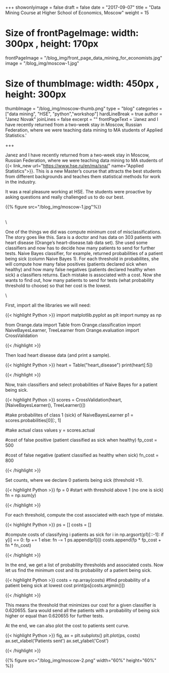 +++
showonlyimage = false
draft = false
date = "2017-09-07"
title = "Data Mining Course at Higher School of Economics, Moscow"
weight = 15
#  Size of frontPageImage:  width: 300px , height: 170px 
frontPageImage = "/blog_img/front_page_data_mining_for_economists.jpg"
image = "/blog_img/moscow-1.jpg"
#  Size of thumbImage:  width: 450px , height: 300px 
thumbImage = "/blog_img/moscow-thumb.png"
type = "blog"
categories = ["data mining", "HSE", "python","workshop"]
hardLineBreak = true 
author = "Janez Novak"
joinLines = false
excerpt = ""
frontPageText = 'Janez and I have recently returned from a two-week stay in Moscow, Russian Federation, where we were teaching data mining to MA students of Applied Statistics.'

+++



Janez and I have recently returned from a two-week stay in Moscow, Russian Federation, where we were teaching data mining to MA students of {{< link_new url="https://www.hse.ru/en/ma/sna/" name="Applied Statistics">}}. This is a new Master’s course that attracts the best students from different backgrounds and teaches them statistical methods for work in the industry.
<!--more-->

It was a real pleasure working at HSE. The students were proactive by asking questions and really challenged us to do our best.

{{% figure src="/blog_img/moscow-1.jpg"%}}

\
\

One of the things we did was compute minimum cost of misclassifications. The story goes like this. Sara is a doctor and has data on 303 patients with heart disease (Orange’s heart-disease.tab data set). She used some classifiers and now has to decide how many patients to send for further tests. Naive Bayes classifier, for example, returned probabilities of a patient being sick (column Naive Bayes 1). For each threshold in probabilites, she will compute how many false positives (patients declared sick when healthy) and how many false negatives (patients declared healthy when sick) a classifiers returns. Each mistake is associated with a cost. Now she wants to find out, how many patients to send for tests (what probability threshold to choose) so that her cost is the lowest.

\

First, import all the libraries we will need:

{{< highlight Python >}}
import matplotlib.pyplot as plt
import numpy as np

from Orange.data import Table
from Orange.classification import NaiveBayesLearner, TreeLearner
from Orange.evaluation import CrossValidation

{{< /highlight >}}

Then load heart disease data (and print a sample).

{{< highlight Python >}}
heart = Table("heart_disease")
print(heart[:5])

{{< /highlight >}}

Now, train classifiers and select probabilities of Naive Bayes for a patient being sick.

{{< highlight Python >}}
scores = CrossValidation(heart, [NaiveBayesLearner(), TreeLearner()])

#take probabilites of class 1 (sick) of NaiveBayesLearner
p1 = scores.probabilities[0][:, 1]

#take actual class values
y = scores.actual

#cost of false positive (patient classified as sick when healthy)
fp_cost = 500

#cost of false negative (patient classified as healthy when sick)
fn_cost = 800

{{< /highlight >}}

Set counts, where we declare 0 patients being sick (threshold >1).

{{< highlight Python >}}
fp = 0
#start with threshold above 1 (no one is sick)
fn = np.sum(y)

{{< /highlight >}}


For each threshold, compute the cost associated with each type of mistake.

{{< highlight Python >}}
ps = []
costs = []

#compute costs of classifying i patients as sick
for i in np.argsort(p1)[::-1]:
    if y[i] == 0:
        fp += 1
    else:
        fn -= 1
    ps.append(p1[i])
    costs.append(fp * fp_cost + fn * fn_cost)

{{< /highlight >}}


In the end, we get a list of probability thresholds and associated costs. Now let us find the minimum cost and its probability of a patient being sick.

{{< highlight Python >}}
costs = np.array(costs)
#find probability of a patient being sick at lowest cost
print(ps[costs.argmin()])

{{< /highlight >}}

This means the threshold that minimizes our cost for a given classifier is 0.620655. Sara would send all the patients with a probability of being sick higher or equal than 0.620655  for further tests.

At the end, we can also plot the cost to patients sent curve.

{{< highlight Python >}}
fig, ax = plt.subplots()
plt.plot(ps, costs)
ax.set_xlabel('Patients sent')
ax.set_ylabel('Cost')

{{< /highlight >}}


{{% figure src="/blog_img/moscow-2.png"  width="60%" height="60%" %}}
